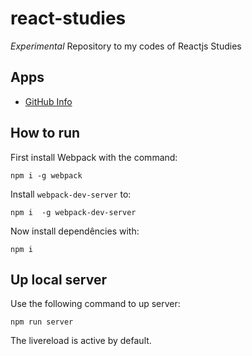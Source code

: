 # react-studies

*Experimental* Repository to my codes of Reactjs Studies

## Apps

- [GitHub Info](https://woliveiras.com.br/react-studies/github-info/public)

## How to run

First install Webpack with the command:

```
npm i -g webpack
```

Install `webpack-dev-server` to:

```
npm i  -g webpack-dev-server
```

Now install dependêncies with:

```
npm i
```

## Up local server

Use the following command to up server:

```
npm run server
```

The livereload is active by default.
